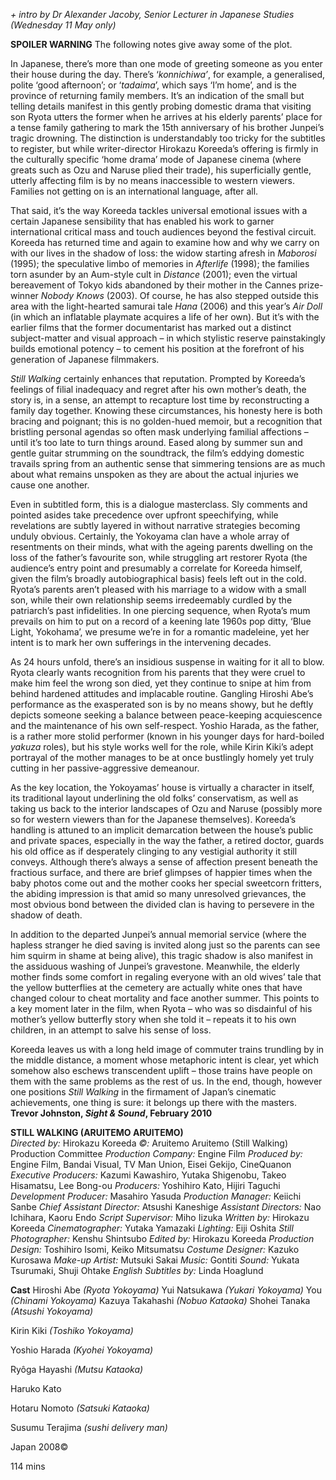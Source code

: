 
_+ intro by Dr Alexander Jacoby, Senior Lecturer in Japanese Studies (Wednesday 11 May only)_

**SPOILER WARNING**  The following notes give away some of the plot.

In Japanese, there’s more than one mode of greeting someone as you enter their house during the day. There’s ‘_konnichiwa’_, for example, a generalised, polite ‘good afternoon’; or ‘_tadaima_’, which says ‘I’m home’, and is the province of returning family members. It’s an indication of the small but telling details manifest in this gently probing domestic drama that visiting son Ryota utters the former when he arrives at his elderly parents’ place for a tense family gathering to mark the 15th anniversary of his brother Junpei’s tragic drowning. The distinction is understandably too tricky for the subtitles to register, but while writer-director Hirokazu Koreeda’s offering is firmly in the culturally specific ‘home drama’ mode of Japanese cinema (where greats such as Ozu and Naruse plied their trade), his superficially gentle, utterly affecting film is by no means inaccessible to western viewers. Families not getting on is an international language, after all.

That said, it’s the way Koreeda tackles universal emotional issues with a certain Japanese sensibility that has enabled his work to garner international critical mass and touch audiences beyond the festival circuit. Koreeda has returned time and again to examine how and why we carry on with our lives in the shadow of loss: the widow starting afresh in _Maborosi_ (1995); the speculative limbo of memories in _Afterlife_ (1998); the families torn asunder by an Aum-style cult in _Distance_ (2001); even the virtual bereavement of Tokyo kids abandoned by their mother in the Cannes prize-winner _Nobody Knows_ (2003). Of course, he has also stepped outside this area with the light-hearted samurai tale _Hana_ (2006) and this year’s _Air Doll_ (in which an inflatable playmate acquires a life of her own). But it’s with the earlier films that the former documentarist has marked out a distinct subject-matter and visual approach – in which stylistic reserve painstakingly builds emotional potency – to cement his position at the forefront of his generation of Japanese filmmakers.

_Still Walking_ certainly enhances that reputation. Prompted by Koreeda’s feelings of filial inadequacy and regret after his own mother’s death, the story is, in a sense, an attempt to recapture lost time by reconstructing a family day together. Knowing these circumstances, his honesty here is both bracing and poignant; this is no golden-hued memoir, but a recognition that bristling personal agendas so often mask underlying familial affections – until it’s too late to turn things around. Eased along by summer sun and gentle guitar strumming on the soundtrack, the film’s eddying domestic travails spring from an authentic sense that simmering tensions are as much about what remains unspoken as they are about the actual injuries we cause one another.

Even in subtitled form, this is a dialogue masterclass. Sly comments and pointed asides take precedence over upfront speechifying, while revelations are subtly layered in without narrative strategies becoming unduly obvious. Certainly, the Yokoyama clan have a whole array of resentments on their minds, what with the ageing parents dwelling on the loss of the father’s favourite son, while struggling art restorer Ryota (the audience’s entry point and presumably a correlate for Koreeda himself, given the film’s broadly autobiographical basis) feels left out in the cold. Ryota’s parents aren’t pleased with his marriage to a widow with a small son, while their own relationship seems irredeemably curdled by the patriarch’s past infidelities. In one piercing sequence, when Ryota’s mum prevails on him to put on a record of a keening late 1960s pop ditty, ‘Blue Light, Yokohama’, we presume we’re in for a romantic madeleine, yet her intent is to mark her own sufferings in the intervening decades.

As 24 hours unfold, there’s an insidious suspense in waiting for it all to blow. Ryota clearly wants recognition from his parents that they were cruel to make him feel the wrong son died, yet they continue to snipe at him from behind hardened attitudes and implacable routine. Gangling Hiroshi Abe’s performance as the exasperated son is by no means showy, but he deftly depicts someone seeking a balance between peace-keeping acquiescence and the maintenance of his own self-respect. Yoshio Harada, as the father, is a rather more stolid performer (known in his younger days for hard-boiled _yakuza_ roles), but his style works well for the role, while Kirin Kiki’s adept portrayal of the mother manages to be at once bustlingly homely yet truly cutting in her passive-aggressive demeanour.

As the key location, the Yokoyamas’ house is virtually a character in itself, its traditional layout underlining the old folks’ conservatism, as well as taking us back to the interior landscapes of Ozu and Naruse (possibly more so for western viewers than for the Japanese themselves). Koreeda’s handling is attuned to an implicit demarcation between the house’s public and private spaces, especially in the way the father, a retired doctor, guards his old office as if desperately clinging to any vestigial authority it still conveys. Although there’s always a sense of affection present beneath the fractious surface, and there are brief glimpses of happier times when the baby photos come out and the mother cooks her special sweetcorn fritters, the abiding impression is that amid so many unresolved grievances, the most obvious bond between the divided clan is having to persevere in the shadow of death.

In addition to the departed Junpei’s annual memorial service (where the hapless stranger he died saving is invited along just so the parents can see him squirm in shame at being alive), this tragic shadow is also manifest in the assiduous washing of Junpei’s gravestone. Meanwhile, the elderly mother finds some comfort in regaling everyone with an old wives’ tale that the yellow butterflies at the cemetery are actually white ones that have changed colour to cheat mortality and face another summer. This points to a key moment later in the film, when Ryota – who was so disdainful of his mother’s yellow butterfly story when she told it – repeats it to his own children, in an attempt to salve his sense of loss.

Koreeda leaves us with a long held image of commuter trains trundling by in the middle distance, a moment whose metaphoric intent is clear, yet which somehow also eschews transcendent uplift – those trains have people on them with the same problems as the rest of us. In the end, though, however one positions _Still Walking_ in the firmament of Japan’s cinematic achievements, one thing is sure: it belongs up there with the masters.<br>
**Trevor Johnston, _Sight & Sound_, February 2010**<br>

**STILL WALKING (ARUITEMO ARUITEMO)**<br>
_Directed by:_ Hirokazu Koreeda
_©:_ Aruitemo Aruitemo (Still Walking) Production Committee
_Production Company:_ Engine Film
_Produced by:_ Engine Film, Bandai Visual, TV Man Union, Eisei Gekijo, CineQuanon
_Executive Producers:_ Kazumi Kawashiro, Yutaka Shigenobu, Takeo Hisamatsu, Lee Bong-ou
_Producers:_ Yoshihiro Kato, Hijiri Taguchi
_Development Producer:_ Masahiro Yasuda
_Production Manager:_ Keiichi Sanbe
_Chief Assistant Director:_ Atsushi Kaneshige
_Assistant Directors:_ Nao Ichihara, Kaoru Endo
_Script Supervisor:_ Miho Iizuka
_Written by:_ Hirokazu Koreeda
_Cinematographer:_ Yutaka Yamazaki
_Lighting:_ Eiji Oshita
_Still Photographer:_ Kenshu Shintsubo
_Edited by:_ Hirokazu Koreeda
_Production Design:_ Toshihiro Isomi, Keiko Mitsumatsu
_Costume Designer:_ Kazuko Kurosawa
_Make-up Artist:_ Mutsuki Sakai
_Music:_ Gontiti
_Sound:_ Yukata Tsurumaki, Shuji Ohtake
_English Subtitles by:_ Linda Hoaglund

**Cast**
Hiroshi Abe _(Ryota Yokoyama)_
Yui Natsukawa _(Yukari Yokoyama)_
You _(Chinami Yokoyama)_
Kazuya Takahashi _(Nobuo Kataoka)_
Shohei Tanaka _(Atsushi Yokoyama)_

Kirin Kiki _(Toshiko Yokoyama)_

Yoshio Harada _(Kyohei Yokoyama)_

Ryôga Hayashi _(Mutsu Kataoka)_

Haruko Kato

Hotaru Nomoto _(Satsuki Kataoka)_

Susumu Terajima _(sushi delivery man)_

Japan 2008©

114 mins
<!--stackedit_data:
eyJoaXN0b3J5IjpbMjEwNzIzOTAxNl19
-->